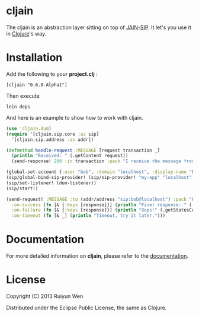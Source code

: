 cljain
=========

The cljain is an abstraction layer sitting on top of [JAIN-SIP].
It let's you use it in [Clojure]'s way.

Installation
============

Add the following to your **project.clj** :

    [cljain "0.6.0-Alpha1"]

Then execute

    lein deps

And here is an example to show how to work with cljain.

```clojure
(use 'cljain.dum)
(require '[cljain.sip.core :as sip]
  '[cljain.sip.address :as addr])

(defmethod handle-request :MESSAGE [request transaction _]
  (println "Received: " (.getContent request))
  (send-response! 200 :in transaction :pack "I receive the message from myself."))

(global-set-account {:user "bob", :domain "localhost", :display-name "Bob", :password "thepwd"})
(sip/global-bind-sip-provider! (sip/sip-provider! "my-app" "localhost" 5060 "udp"))
(sip/set-listener! (dum-listener))
(sip/start!)

(send-request! :MESSAGE :to (addr/address "sip:bob@localhost") :pack "Hello, Bob."
  :on-success (fn [& {:keys [response]}] (println "Fine! response: " (.getContent response)))
  :on-failure (fn [& {:keys [response]}] (println "Oops!" (.getStatusCode response)))
  :on-timeout (fn [& _] (println "Timeout, try it later.")))
```

Documentation
=============

For more detailed information on **cljain**, please refer to the  [documentation].

License
=======

Copyright (C) 2013 Ruiyun Wen

Distributed under the Eclipse Public License, the same as Clojure.

[JAIN-SIP]:      http://hudson.jboss.org/hudson/job/jain-sip/lastSuccessfulBuild/artifact/javadoc/index.html
[Clojure]:       http://clojure.org/
[documentation]: http://ruiyun.github.io/cljain/

